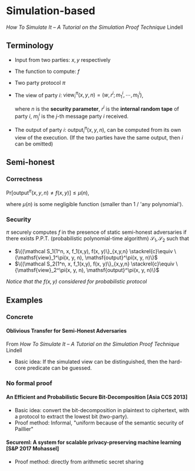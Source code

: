 # Simulation-based

*How To Simulate It – A Tutorial on the Simulation Proof Technique* Lindell

## Terminology

* Input from two parties: $x, y$ respectively
* The function to compute: $f$

* Two party protocol $\pi$

* The view of party $i$: $\mathsf{view}^{\pi}_i(x, y, n) = (w, r^i;m_1^i,\cdots, m_t^i)$,

  where $n$ is the **security parameter**, $r^i$ is the **internal random tape** of party $i$, $m_j^i$ is the $j$-th message party $i$ received.

* The output of party $i$: $\mathsf{output}_i^\pi(x, y, n)$, can be computed from its own view of the execution. (If the two parties have the same output, then $i$ can be omitted)

## Semi-honest

### Correctness

$\text{Pr}[\mathsf{output}^\pi(x, y, n)\ne f(x, y)] \le \mu(n)$, 

where $\mu(n)$ is some negligible function (smaller than 1 / 'any polynomial').

### Security

$\pi$ securely computes $f$ in the presence of static semi-honest adversaries if there exists P.P.T. (probabilistic polynomial-time algorithm) $\mathcal S_1, \mathcal S_2$ such that

* $\{(\mathcal S_1(1^n, x, f_1(x,y), f(x, y)\}_{x,y,n} \stackrel{c}\equiv \{\mathsf{view}_1^\pi(x, y, n), \mathsf{output}^\pi(x, y, n)\}$
* $\{(\mathcal S_2(1^n, x, f_1(x,y), f(x, y)\}_{x,y,n} \stackrel{c}\equiv \{\mathsf{view}_2^\pi(x, y, n), \mathsf{output}^\pi(x, y, n)\}$

*Notice that the $f(x, y)$ considered for probabilistic protocol*

## Examples

### Concrete

#### Oblivious Transfer for Semi-Honest Adversaries

From *How To Simulate It – A Tutorial on the Simulation Proof Technique* Lindell

* Basic idea: If the simulated view can be distinguished, then the hard-core predicate can be guessed.



### No formal proof

#### An Efficient and Probabilistic Secure Bit-Decomposition [Asia CCS 2013]

* Basic idea: convert the bit-decomposition in plaintext to ciphertext, with a protocol to extract the lowest bit (two-party).
* Proof method: Informal, "uniform because of the semantic security of Paillier"

#### Secureml: A system for scalable privacy-preserving machine learning [S&P 2017 Mohassel]

* Proof method: directly from arithmetic secret sharing

